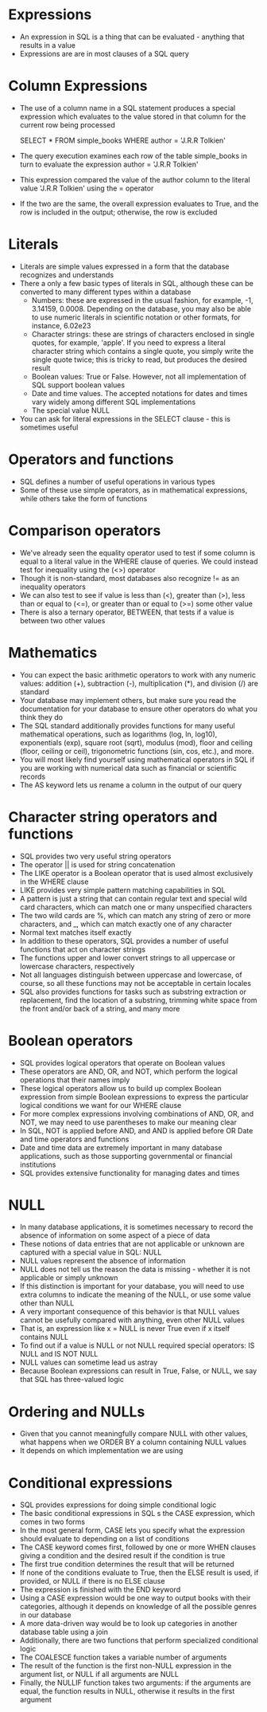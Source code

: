 # Expressions
- An expression in SQL is a thing that can be evaluated - anything that results in a value
- Expressions are are in most clauses of a SQL query

# Column Expressions
- The use of a column name in a SQL statement produces a special expression which evaluates to the value stored in that column for the current row being processed
    
    SELECT *
    FROM simple_books
    WHERE author = 'J.R.R Tolkien'

- The query execution examines each row of the table simple_books in turn to evaluate the expression author = 'J.R.R Tolkien'
- This expression compared the value of the author column to the literal value 'J.R.R Tolkien' using the = operator
- If the two are the same, the overall expression evaluates to True, and the row is included in the output; otherwise, the row is excluded

# Literals
- Literals are simple values expressed in a form that the database recognizes and understands
- There a only a few basic types of literals in SQL, although these can be converted to many different types within a database
    - Numbers: these are expressed in the usual fashion, for example, -1, 3.14159, 0.0008. Depending on the database, you may also be able to use numeric literals in scientific notation or other formats, for instance, 6.02e23
    - Character strings: these are strings of characters enclosed in single quotes, for example, 'apple'. If you need to express a literal character string which contains a single quote, you simply write the single quote twice; this is tricky to read, but produces the desired result
    - Boolean values: True or False. However, not all implementation of SQL support boolean values
    - Date and time values. The accepted notations for dates and times vary widely among different SQL implementations
    - The special value NULL
- You can ask for literal expressions in the SELECT clause - this is sometimes useful

# Operators and functions
- SQL defines a number of useful operations in various types
- Some of these use simple operators, as in mathematical expressions, while others take the form of functions

# Comparison operators
- We've already seen the equality operator used to test if some column is equal to a literal value in the WHERE clause of queries. We could instead test for inequality using the (<>) operator
- Though it is non-standard, most databases also recognize != as an inequality operators
- We can also test to see if value is less than (<), greater than (>), less than or equal to (<=), or greater than or equal to (>=) some other value
- There is also a ternary operator, BETWEEN, that tests if a value is between two other values

# Mathematics
- You can expect the basic arithmetic operators to work with any numeric values: addition (+), subtraction (-), multiplication (*), and division (/) are standard
- Your database may implement others, but make sure you read the documentation for your database to ensure other operators do what you think they do 
- The SQL standard additionally provides functions for many useful mathematical operations, such as logarithms (log, ln, log10), exponentials (exp), square root (sqrt), modulus (mod), floor and ceiling (floor, ceiling or ceil), trigonometric functions (sin, cos, etc.), and more.
- You will most likely find yourself using mathematical operators in SQL if you are working with numerical data such as financial or scientific records
- The AS keyword lets us rename a column in the output of our query

# Character string operators and functions
- SQL provides two very useful string operators
- The operator || is used for string concatenation
- The LIKE operator is a Boolean operator that is used almost exclusively in the WHERE clause
- LIKE provides very simple pattern matching capabilities in SQL
- A pattern is just a string that can contain regular text and special wild card characters, which can match one or many unspecified characters
- The two wild cards are %, which can match any string of zero or more characters, and _, which can match exactly one of any character 
- Normal text matches itself exactly
- In addition to these operators, SQL provides a number of useful functions that act on character strings
- The functions upper and lower convert strings to all uppercase or lowercase characters, respectively
- Not all languages distinguish between uppercase and lowercase, of course, so all these functions may not be acceptable in certain locales
- SQL also provides functions for tasks such as substring extraction or replacement, find the location of a substring, trimming white space from the front and/or back of a string, and many more

# Boolean operators
- SQL provides logical operators that operate on Boolean values
- These operators are AND, OR, and NOT, which perform the logical operations that their names imply
- These logical operators allow us to build up complex Boolean expression from simple Boolean expressions to express the particular logical conditions we want for our WHERE clause
- For more complex expressions involving combinations of AND, OR, and NOT, we may need to use parentheses to make our meaning clear
- In SQL, NOT is applied before AND, and AND is applied before OR
Date and time operators and functions
- Date and time data are extremely important in many database applications, such as those supporting governmental or financial institutions
- SQL provides extensive functionality for managing dates and times

# NULL
- In many database applications, it is sometimes necessary to record the absence of information on some aspect of a piece of data
- These notions of data entries that are not applicable or unknown are captured with a special value in SQL: NULL
- NULL values represent the absence of information
- NULL does not tell us the reason the data is missing - whether it is not applicable or simply unknown
- If this distinction is important for your database, you will need to use extra columns to indicate the meaning of the NULL, or use some value other than NULL
- A very important consequence of this behavior is that NULL values cannot be usefully compared with anything, even other NULL values
- That is, an expression like x = NULL is never True even if x itself contains NULL
- To find out if a value is NULL or not NULL required special operators: IS NULL and IS NOT NULL
- NULL values can sometime lead us astray
- Because Boolean expressions can result in True, False, or NULL, we say that SQL has three-valued logic

# Ordering and NULLs
- Given that you cannot meaningfully compare NULL with other values, what happens when we ORDER BY a column containing NULL values
- It depends on which implementation we are using

# Conditional expressions
- SQL provides expressions for doing simple conditional logic
- The basic conditional expressions in SQL s the CASE expression, which comes in two forms
- In the most general form, CASE lets you specify what the expression should evaluate to depending on a list of conditions
- The CASE keyword comes first, followed by one or more WHEN clauses giving a condition and the desired result if the condition is true
- The first true condition determines the result that will be returned
- If none of the conditions evaluate to True, then the ELSE result is used, if provided, or NULL if there is no ELSE clause
- The expression is finished with the END keyword
- Using a CASE expression would be one way to output books with their categories, although it depends on knowledge of all the possible genres in our database
- A more data-driven way would be to look up categories in another database table using a join
- Additionally, there are two functions that perform specialized conditional logic
- The COALESCE function takes a variable number of arguments
- The result of the function is the first non-NULL expression in the argument list, or NULL if all arguments are NULL
- Finally, the NULLIF function takes two arguments: if the arguments are equal, the function results in NULL, otherwise it results in the first argument
